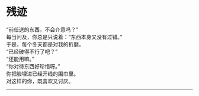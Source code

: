 # 残迹

“前任送的东西，不会介意吗？”
\
每当问及，你总是只说着：“东西本身又没有过错。”
\
于是，每个冬天都是对我的折磨。
\
“已经破得不行了吧？”
\
“还能用嘛。”
\
“你对待东西好珍惜呀。”
\
你把脸埋进已经开线的围巾里。
\
对这样的你，既喜欢又讨厌。

---
